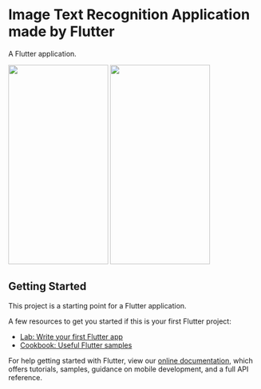 # Image Text Recognition Application made by Flutter

A Flutter application.

<img src="https://user-images.githubusercontent.com/71315238/103170800-2ee00300-486d-11eb-868a-94e19003a415.jpg" width="200" height="400" />    <img src="https://user-images.githubusercontent.com/71315238/103170814-461ef080-486d-11eb-9ce5-2ca580e53915.jpg" width="200" height="400" /> 

## Getting Started

This project is a starting point for a Flutter application.

A few resources to get you started if this is your first Flutter project:

- [Lab: Write your first Flutter app](https://flutter.dev/docs/get-started/codelab)
- [Cookbook: Useful Flutter samples](https://flutter.dev/docs/cookbook)

For help getting started with Flutter, view our
[online documentation](https://flutter.dev/docs), which offers tutorials,
samples, guidance on mobile development, and a full API reference.
